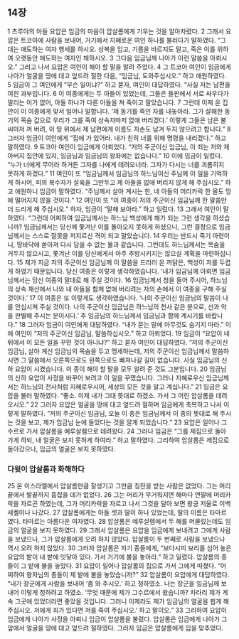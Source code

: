 ## 14장
1 츠루야의 아들 요압은 임금의 마음이 압살롬에게 기우는 것을 알아차렸다.
2 그래서 요압은 트코아에 사람을 보내어, 거기에서 지혜로운 여인 하나를 불러다가 말하였다. “그대는 애도하는 여자 행세를 하시오. 상복을 입고, 기름을 바르지도 말고, 죽은 이를 위하여 오랫동안 애도하는 여자인 체하시오.
3 그다음 임금님께 나아가 이런 말씀을 아뢰시오.” 그러고 나서 요압은 여인이 해야 할 말을 알려 주었다.
4 그 트코아 여인이 임금에게 나아가 얼굴을 땅에 대고 엎드려 절한 다음, “임금님, 도와주십시오.” 하고 애원하였다.
5 임금이 그 여인에게 “무슨 일이냐?” 하고 묻자, 여인이 대답하였다. “사실 저는 남편을 여읜 과부입니다.
6 이 여종에게는 두 아들이 있었는데, 그들은 들판에서 서로 싸우다가 말리는 이가 없어, 아들 하나가 다른 아들을 쳐 죽이고 말았습니다.
7 그런데 이제 온 집안이 이 여종에게 맞서 일어나 말합니다. ‘제 동기를 죽인 자를 내놓아라. 그가 살해한 동기의 목숨 값으로 우리가 그를 죽여 상속자마저 없애 버리겠다.’ 이렇게 그들은 남은 불씨마저 꺼 버려, 이 땅 위에서 제 남편에게 이름도 자손도 남겨 두지 않으려고 합니다.”
8 그러자 임금이 여인에게 “집에 가 있어라. 내가 친히 너를 위해 명령을 내리겠다.” 하고 말하였다.
9 트코아 여인이 임금에게 아뢰었다. “저의 주군이신 임금님, 이 죄는 저와 제 아버지 집안에 있지, 임금님과 임금님의 왕좌에는 없습니다.”
10 이에 임금이 일렀다. “누가 너에게 무어라 하거든 그자를 나에게 데려오너라. 그자가 다시는 너를 괴롭히지 못하게 하겠다.”
11 여인이 또 “임금님께서 임금님의 하느님이신 주님께 이 일을 기억하게 하시어, 피의 복수자가 살육을 그만두고 제 아들을 없애 버리지 않게 해 주십시오.” 하고 애원하니 임금이 말하였다. “주님께서 살아 계시는 한, 네 아들의 머리카락 한 올도 땅에 떨어지지 않을 것이다.”
12 여인이 또 “이 여종이 저의 주군이신 임금님께 한 말씀만 더 드리게 해 주십시오.” 하자, 임금이 “말해 보아라.” 하고 일렀다.
13 그래서 여인이 말하였다. “그런데 어찌하여 임금님께서는 하느님 백성에게 해가 되는 그런 생각을 하셨습니까? 임금님께서는 당신께 쫓겨난 이를 돌아오지 못하게 하셨으니, 그런 결정으로 임금님께서는 스스로 잘못을 저지르신 격이 되고 말았습니다.
14 우리는 반드시 죽기 마련이니, 땅바닥에 쏟아져 다시 담을 수 없는 물과 같습니다. 그런데도 하느님께서는 목숨을 거두지 않으시고, 쫓겨난 이를 당신에게서 아주 추방시키지는 않으실 계획을 마련하십니다.
15 제가 지금 저의 주군이신 임금님께 이 말씀을 드리러 온 까닭은, 백성이 저를 두렵게 하였기 때문입니다. 당신 여종은 이렇게 생각하였습니다. ‘내가 임금님께 아뢰면 임금님께서는 당신 여종의 말대로 해 주실 것이다.
16 임금님께서 청을 들어 주시어, 하느님의 상속 재산에서 나와 내 아들을 함께 없애 버리려는 자의 손에서 이 여종을 구해 주실 것이다.’
17 이 여종은 또 이렇게도 생각하였습니다. ‘나의 주군이신 임금님의 말씀이 나를 안심시켜 주실 것이다. 나의 주군이신 임금님은 하느님의 천사 같은 분으로, 선과 악을 판별해 주시는 분이시다.’ 주 임금님의 하느님께서 임금님과 함께 계시기를 바랍니다.”
18 그러자 임금이 여인에게 대답하였다. “내가 묻는 말에 아무것도 숨기지 마라.” 이에 여인이 “저의 주군이신 임금님, 말씀하십시오.” 하고 아뢰었다.
19 임금이 “요압이 네 뒤에서 이 모든 일을 꾸민 것이 아니냐?” 하고 묻자 여인이 대답하였다. “저의 주군이신 임금님, 살아 계신 임금님의 목숨을 두고 맹세하는데, 저의 주군이신 임금님께서 말씀하시면 그 말씀에서 오른쪽으로도 왼쪽으로도 빠져나갈 길이 없습니다. 사실 임금님의 신하 요압이 시켰습니다. 이 종이 해야 할 말을 모두 알려 준 것도 그분입니다.
20 임금님의 신하 요압이 사정을 바꾸어 보려고 이 일을 꾸몄습니다. 그러나 지혜로우신 임금님께서는 하느님의 천사처럼 지혜로우시어, 세상의 모든 것을 알고 계십니다.”
21 임금은 요압을 불러 말하였다. “좋소. 이제 내가 그대 뜻대로 하겠소. 가서 그 어린 압살롬을 데려오시오.”
22 그러자 요압은 얼굴을 땅에 대고 엎드려 절하며 임금에게 축복하고 나서 이렇게 말하였다. “저의 주군이신 임금님, 오늘 이 종은 임금님께서 이 종의 뜻대로 해 주시는 것을 보고, 제가 임금님 눈에 들었다는 것을 알게 되었습니다.”
23 요압은 일어나 그수르로 가서 압살롬을 예루살렘으로 데려왔다.
24 그러나 임금은 “그를 제집으로 돌아가게 하되, 내 얼굴은 보지 못하게 하여라.” 하고 말하였다. 그리하여 압살롬은 제집으로 돌아갔으나, 임금의 얼굴은 보지 못하였다.
### 다윗이 압살롬과 화해하다
25 온 이스라엘에서 압살롬만큼 잘생기고 그만큼 칭찬을 받는 사람은 없었다. 그는 머리끝에서 발끝까지 흠잡을 데가 없었다.
26 그는 머리가 무거워지면 해마다 연말에 머리카락을 자르곤 하였는데, 그가 머리카락을 자르고 나서 그것을 달아 보면 왕궁 저울로 이백 세켈이나 나갔다.
27 압살롬에게는 아들 셋과 딸이 하나 있었는데, 딸의 이름은 타마르였다. 타마르는 아름다운 여자였다.
28 압살롬은 예루살렘에서 두 해를 머물렀는데도 임금의 얼굴을 보지 못하였다.
29 그래서 압살롬은 요압을 임금에게 보내려고 그에게 사람을 보냈으나, 그가 압살롬에게 오려 하지 않았다. 압살롬이 두 번째로 사람을 보냈으나 역시 오려 하지 않았다.
30 그러자 압살롬은 자기 종들에게, “보다시피 보리를 심어 놓은 요압의 밭이 내 밭에 잇닿아 있다. 가서 거기에 불을 놓아라.” 하고 일렀다. 압살롬의 종들이 그 밭에 불을 놓았다.
31 요압이 일어나 압살롬의 집으로 가서 그에게 따졌다. “어찌하여 왕자님의 종들이 제 밭에 불을 놓았습니까?”
32 압살롬이 요압에게 대답하였다. “내가 장군에게 사람을 보내어 ‘좀 와 주시오.’ 하고 청하였소. 나는 장군을 임금님께 보내어 이렇게 청하려고 하였소. ‘무엇 때문에 제가 그수르에서 왔습니까? 차라리 제가 계속 그곳에 있었더라면 좋았을 것입니다. 그러니 이제라도 제가 임금님의 얼굴을 뵙게 해 주십시오. 저에게 죄가 있다면 저를 죽여 주십시오.’ 하고 말이오.”
33 그리하여 요압이 임금에게 나아가 사정을 아뢰니 임금이 압살롬을 불렀다. 압살롬은 임금에게 나아가 그 앞에서 얼굴을 땅에 대고 엎드려 절하였다. 그러자 임금은 압살롬에게 입을 맞추었다.
